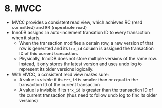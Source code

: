 # 8. MVCC

- MVCC provides a consistent read view, which achieves RC (read committed) and RR (repeatable read)
- InnoDB assigns an auto-increment transation ID to every transaction when it starts.
    - When the transaction modifies a certain row, a new version of that row is generated and its `trx_id` column is assigned the transaction ID of this current transaction.
    - Physically, InnoDB does not store multiple versions of the same row. Instead, it only stores the latest version and uses undo log to represent its older versions logically.
- With MVCC, a consistent read view makes sure:
    - A value is visible if its `trx_id` is smaller than or equal to the transaction ID of the current transaction
    - A value is invisible if its `trx_id` is greater than the transaction ID of the current transaction (thus need to follow undo log to find its older versions)
